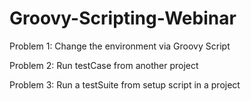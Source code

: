 # Groovy-Scripting-Webinar

Problem 1:
Change the environment via Groovy Script

Problem 2:
Run testCase from another project

Problem 3:
Run a testSuite from setup script in a project

